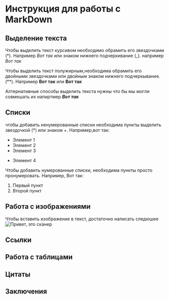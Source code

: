 # Инструкция для работы с MarkDown

## Выделение текста

Чтобы выделить текст курсивом необходимо обрамить его звездочками (*). Например *Вот так* или знаком нижнего подчеркивание (_). например _Вот так_

Чтобы выделить текст полужирным,необходима обрамить его двойными звездочками или двойным знаком нижнего подчеркывание.(**). Например  **Вот так** или __Вот так__

Алтернативные способы выделить текста нужны что бы мы могли совмешать их напиртмер *__Вот так__*

## Списки
чтобы добавить ненумерованные списки необходима пункты выделить звездочкой (*) или знаком +. Например,вот так:
* Элемент 1
* Элемент 2
* Элемент 3
+ Элемент 4

Чтобы добавить нумерованные списки, необходима пункты просто пронумеровать. Например, Вот так:
1. Первый пункт
2. Второй пункт

## Работа с изображениями

Чтобы вставить изображение в текст, достаточно написать следюшее 
![Привет, это сканер](scan1.jpg)

## Ссылки

## Работа с таблицами

## Цитаты

## Заключения
